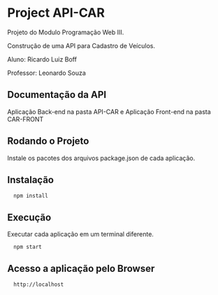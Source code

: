 
# Project API-CAR

Projeto do Modulo Programação Web III. 

Construção de uma API para Cadastro de Veículos. 

Aluno: Ricardo Luiz Boff

Professor: Leonardo Souza


## Documentação da API

Aplicação Back-end na pasta API-CAR e Aplicação Front-end na pasta CAR-FRONT

## Rodando o Projeto

Instale os pacotes dos arquivos package.json de cada aplicação.


## Instalação 

```http
  npm install
```

## Execução

Executar cada aplicação em um terminal diferente.

```http
  npm start
```

## Acesso a aplicação pelo Browser

```http
  http://localhost
```
